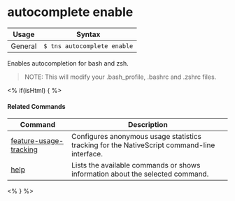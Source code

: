 autocomplete enable
==========

Usage | Syntax
------|-------
General | `$ tns autocomplete enable`


Enables autocompletion for bash and zsh.

> NOTE: This will modify your .bash_profile, .bashrc and .zshrc files.

<% if(isHtml) { %> 

#### Related Commands

Command | Description
----------|----------
[feature-usage-tracking](feature-usage-tracking.html) | Configures anonymous usage statistics tracking for the NativeScript command-line interface.
[help](help.html) | Lists the available commands or shows information about the selected command.
<% } %>